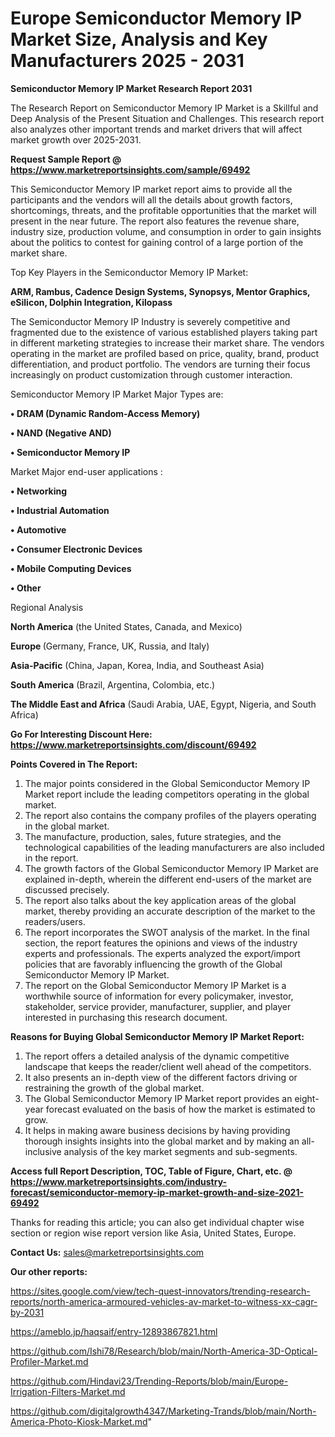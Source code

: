 # Europe Semiconductor Memory IP Market Size, Analysis and Key Manufacturers 2025 - 2031

<strong>Semiconductor Memory IP Market Research Report 2031</strong>

The Research Report on Semiconductor Memory IP Market is a Skillful and Deep Analysis of the Present Situation and Challenges. This research report also analyzes other important trends and market drivers that will affect market growth over 2025-2031.

<strong>Request Sample Report @ <a href=https://www.marketreportsinsights.com/sample/69492>https://www.marketreportsinsights.com/sample/69492</a></strong>

This Semiconductor Memory IP market report aims to provide all the participants and the vendors will all the details about growth factors, shortcomings, threats, and the profitable opportunities that the market will present in the near future. The report also features the revenue share, industry size, production volume, and consumption in order to gain insights about the politics to contest for gaining control of a large portion of the market share.

Top Key Players in the Semiconductor Memory IP Market:

<strong>ARM, Rambus, Cadence Design Systems, Synopsys, Mentor Graphics, eSilicon, Dolphin Integration, Kilopass</strong>

The Semiconductor Memory IP Industry is severely competitive and fragmented due to the existence of various established players taking part in different marketing strategies to increase their market share. The vendors operating in the market are profiled based on price, quality, brand, product differentiation, and product portfolio. The vendors are turning their focus increasingly on product customization through customer interaction.

Semiconductor Memory IP Market Major Types are:

<strong>• DRAM (Dynamic Random-Access Memory)

• NAND (Negative AND)

• Semiconductor Memory IP</strong>

Market Major end-user applications :

<strong>• Networking

• Industrial Automation

• Automotive

• Consumer Electronic Devices

• Mobile Computing Devices

• Other</strong>

Regional Analysis

</u><strong><b>North America</b></strong> (the United States, Canada, and Mexico)

<strong><b>Europe </b></strong>(Germany, France, UK, Russia, and Italy)

<strong><b>Asia-Pacific</b></strong> (China, Japan, Korea, India, and Southeast Asia)

<strong><b>South America</b></strong> (Brazil, Argentina, Colombia, etc.)

<strong><b>The Middle East and Africa</b></strong> (Saudi Arabia, UAE, Egypt, Nigeria, and South Africa)

<strong>Go For Interesting Discount Here: <a href=https://www.marketreportsinsights.com/discount/69492>https://www.marketreportsinsights.com/discount/69492</a></strong>

<strong>Points Covered in The Report:</strong>
<ol>
  <li>The major points considered in the Global Semiconductor Memory IP Market report include the leading competitors operating in the global market.</li>
  <li>The report also contains the company profiles of the players operating in the global market.</li>
  <li>The manufacture, production, sales, future strategies, and the technological capabilities of the leading manufacturers are also included in the report.</li>
  <li>The growth factors of the Global Semiconductor Memory IP Market are explained in-depth, wherein the different end-users of the market are discussed precisely.</li>
  <li>The report also talks about the key application areas of the global market, thereby providing an accurate description of the market to the readers/users.</li>
  <li>The report incorporates the SWOT analysis of the market. In the final section, the report features the opinions and views of the industry experts and professionals. The experts analyzed the export/import policies that are favorably influencing the growth of the Global Semiconductor Memory IP Market.</li>
  <li>The report on the Global Semiconductor Memory IP Market is a worthwhile source of information for every policymaker, investor, stakeholder, service provider, manufacturer, supplier, and player interested in purchasing this research document.</li>
</ol>
<strong>Reasons for Buying Global Semiconductor Memory IP Market Report:</strong>

<ol>
  <li>The report offers a detailed analysis of the dynamic competitive landscape that keeps the reader/client well ahead of the competitors.</li>
  <li>It also presents an in-depth view of the different factors driving or restraining the growth of the global market.</li>
  <li>The Global Semiconductor Memory IP Market report provides an eight-year forecast evaluated on the basis of how the market is estimated to grow.</li>
  <li>It helps in making aware business decisions by having providing thorough insights insights into the global market and by making an all-inclusive analysis of the key market segments and sub-segments.</li>
</ol>
<strong>Access full Report Description, TOC, Table of Figure, Chart, etc. @ <a href=https://www.marketreportsinsights.com/industry-forecast/semiconductor-memory-ip-market-growth-and-size-2021-69492>https://www.marketreportsinsights.com/industry-forecast/semiconductor-memory-ip-market-growth-and-size-2021-69492</a></strong>


Thanks for reading this article; you can also get individual chapter wise section or region wise report version like Asia, United States, Europe.

<strong>Contact Us:</strong>
sales@marketreportsinsights.com

<strong>Our other reports:</strong>

<a href=https://sites.google.com/view/tech-quest-innovators/trending-research-reports/north-america-armoured-vehicles-av-market-to-witness-xx-cagr-by-2031>https://sites.google.com/view/tech-quest-innovators/trending-research-reports/north-america-armoured-vehicles-av-market-to-witness-xx-cagr-by-2031</a>

<a href=https://ameblo.jp/haqsaif/entry-12893867821.html>https://ameblo.jp/haqsaif/entry-12893867821.html</a>

<a href=https://github.com/Ishi78/Research/blob/main/North-America-3D-Optical-Profiler-Market.md>https://github.com/Ishi78/Research/blob/main/North-America-3D-Optical-Profiler-Market.md</a>

<a href=https://github.com/Hindavi23/Trending-Reports/blob/main/Europe-Irrigation-Filters-Market.md>https://github.com/Hindavi23/Trending-Reports/blob/main/Europe-Irrigation-Filters-Market.md</a>

<a href=https://github.com/digitalgrowth4347/Marketing-Trands/blob/main/North-America-Photo-Kiosk-Market.md>https://github.com/digitalgrowth4347/Marketing-Trands/blob/main/North-America-Photo-Kiosk-Market.md</a>"

